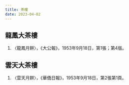 ```yaml
---
title: 茶樓
date: 2023-04-02
---
```

<adsense></adsense>

## 龍鳳大茶樓
1. 〈龍鳳月餅〉，《大公報》，1953年9月18日，第1張；第4版。
## 雲天大茶樓
1. 〈雲天月餅〉，《華僑日報》，1953年9月18日，第2張第1頁。